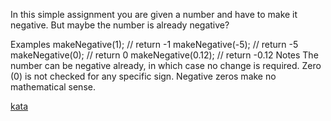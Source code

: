 In this simple assignment you are given a number and have to make it negative. But maybe the number is already negative?

Examples
makeNegative(1); // return -1
makeNegative(-5); // return -5
makeNegative(0); // return 0
makeNegative(0.12); // return -0.12
Notes
The number can be negative already, in which case no change is required.
Zero (0) is not checked for any specific sign. Negative zeros make no mathematical sense.

[kata](https://www.codewars.com/kata/55685cd7ad70877c23000102)
